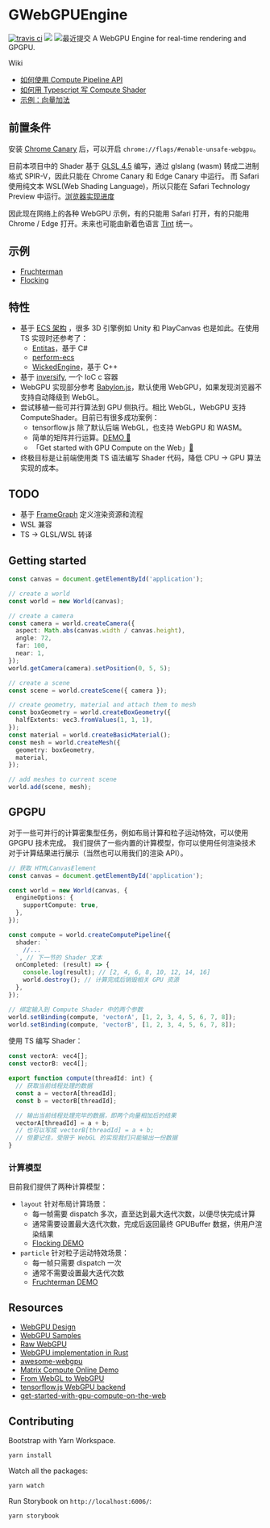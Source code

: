 # GWebGPUEngine

[![travis ci](https://travis-ci.com/antvis/GWebGPUEngine.svg?branch=master)](https://travis-ci.com/antvis/GWebGPUEngine) [![](https://flat.badgen.net/npm/v/@antv/g-webgpu?icon=npm)](https://www.npmjs.com/package/@antv/g-webgpu) ![最近提交](https://badgen.net/github/last-commit/antvis/GWebGPUEngine)
A WebGPU Engine for real-time rendering and GPGPU.

Wiki

- [如何使用 Compute Pipeline API](https://github.com/antvis/GWebGPUEngine/wiki/Compute-Pipeline-API)
- [如何用 Typescript 写 Compute Shader](https://github.com/antvis/GWebGPUEngine/wiki/%E5%A6%82%E4%BD%95%E4%BD%BF%E7%94%A8-TS-%E8%AF%AD%E6%B3%95%E5%86%99-Compute-Shader)
- [示例：向量加法](https://github.com/antvis/GWebGPUEngine/wiki/%E5%AE%9E%E7%8E%B0%E5%90%91%E9%87%8F%E5%8A%A0%E6%B3%95)

## 前置条件

安装 [Chrome Canary](https://www.google.com/chrome/canary/) 后，可以开启 `chrome://flags/#enable-unsafe-webgpu`。

目前本项目中的 Shader 基于 [GLSL 4.5](https://www.khronos.org/registry/OpenGL/specs/gl/GLSLangSpec.4.50.pdf) 编写，通过 glslang (wasm) 转成二进制格式 SPIR-V，因此只能在 Chrome Canary 和 Edge Canary 中运行。
而 Safari 使用纯文本 WSL(Web Shading Language)，所以只能在 Safari Technology Preview 中运行。[浏览器实现进度](https://github.com/gpuweb/gpuweb/wiki/Implementation-Status)

因此现在网络上的各种 WebGPU 示例，有的只能用 Safari 打开，有的只能用 Chrome / Edge 打开。未来也可能由新着色语言 [Tint](https://docs.google.com/presentation/d/1qHhFq0GJtY_59rNjpiHU--JW4bW4Ji3zWei-gM6cabs/edit#slide=id.p) 统一。

## 示例

- [Fruchterman](https://antv.vision/GWebGPUEngine/?path=/story/gpgpu--fruchterman)
- [Flocking](https://antv.vision/GWebGPUEngine/?path=/story/gpgpu--flocking)

## 特性

- 基于 [ECS 架构](http://entity-systems.wikidot.com/) ，很多 3D 引擎例如 Unity 和 PlayCanvas 也是如此。在使用 TS 实现时还参考了：
  - [Entitas](https://github.com/sschmid/Entitas-CSharp)，基于 C#
  - [perform-ecs](https://github.com/fireveined/perform-ecs/)
  - [WickedEngine](https://github.com/turanszkij/WickedEngine)，基于 C++
- 基于 [inversify](https://github.com/inversify/InversifyJS/), 一个 IoC c 容器
- WebGPU 实现部分参考 [Babylon.js](https://github.com/BabylonJS/Babylon.js/blob/WebGPU/src/Engines/webgpuEngine.ts)，默认使用 WebGPU，如果发现浏览器不支持自动降级到 WebGL。
- 尝试移植一些可并行算法到 GPU 侧执行。相比 WebGL，WebGPU 支持 ComputeShader。目前已有很多成功案例：
  - tensorflow.js 除了默认后端 WebGL，也支持 WebGPU 和 WASM。
  - 简单的矩阵并行运算。[DEMO 🔗](https://observablehq.com/@yhyddr/gpu-matrix-compute)
  - 「Get started with GPU Compute on the Web」[🔗](https://developers.google.com/web/updates/2019/08/get-started-with-gpu-compute-on-the-web)
- 终极目标是让前端使用类 TS 语法编写 Shader 代码，降低 CPU -> GPU 算法实现的成本。

## TODO

- 基于 [FrameGraph](https://zhuanlan.zhihu.com/p/36522188) 定义渲染资源和流程
- WSL 兼容
- TS -> GLSL/WSL 转译

## Getting started

```typescript
const canvas = document.getElementById('application');

// create a world
const world = new World(canvas);

// create a camera
const camera = world.createCamera({
  aspect: Math.abs(canvas.width / canvas.height),
  angle: 72,
  far: 100,
  near: 1,
});
world.getCamera(camera).setPosition(0, 5, 5);

// create a scene
const scene = world.createScene({ camera });

// create geometry, material and attach them to mesh
const boxGeometry = world.createBoxGeometry({
  halfExtents: vec3.fromValues(1, 1, 1),
});
const material = world.createBasicMaterial();
const mesh = world.createMesh({
  geometry: boxGeometry,
  material,
});

// add meshes to current scene
world.add(scene, mesh);
```

## GPGPU

对于一些可并行的计算密集型任务，例如布局计算和粒子运动特效，可以使用 GPGPU 技术完成。
我们提供了一些内置的计算模型，你可以使用任何渲染技术对于计算结果进行展示（当然也可以用我们的渲染 API）。

```typescript
// 获取 HTMLCanvasElement
const canvas = document.getElementById('application');

const world = new World(canvas, {
  engineOptions: {
    supportCompute: true,
  },
});

const compute = world.createComputePipeline({
  shader: `
    //...
  `, // 下一节的 Shader 文本
  onCompleted: (result) => {
    console.log(result); // [2, 4, 6, 8, 10, 12, 14, 16]
    world.destroy(); // 计算完成后销毁相关 GPU 资源
  },
});

// 绑定输入到 Compute Shader 中的两个参数
world.setBinding(compute, 'vectorA', [1, 2, 3, 4, 5, 6, 7, 8]);
world.setBinding(compute, 'vectorB', [1, 2, 3, 4, 5, 6, 7, 8]);
```

使用 TS 编写 Shader：

```typescript
const vectorA: vec4[];
const vectorB: vec4[];

export function compute(threadId: int) {
  // 获取当前线程处理的数据
  const a = vectorA[threadId];
  const b = vectorB[threadId];

  // 输出当前线程处理完毕的数据，即两个向量相加后的结果
  vectorA[threadId] = a + b;
  // 也可以写成 vectorB[threadId] = a + b;
  // 但要记住，受限于 WebGL 的实现我们只能输出一份数据
}
```

### 计算模型

目前我们提供了两种计算模型：

- `layout` 针对布局计算场景：
  - 每一帧需要 dispatch 多次，直至达到最大迭代次数，以便尽快完成计算
  - 通常需要设置最大迭代次数，完成后返回最终 GPUBuffer 数据，供用户渲染结果
  - [Flocking DEMO](https://antv.vision/GWebGPUEngine/?path=/story/gpgpu--flocking)
- `particle` 针对粒子运动特效场景：
  - 每一帧只需要 dispatch 一次
  - 通常不需要设置最大迭代次数
  - [Fruchterman DEMO](https://antv.vision/GWebGPUEngine/?path=/story/gpgpu--fruchtermanrenderwithg)

## Resources

- [WebGPU Design](https://github.com/gpuweb/gpuweb/tree/master/design)
- [WebGPU Samples](https://github.com/austinEng/webgpu-samples)
- [Raw WebGPU](https://alain.xyz/blog/raw-webgpu)
- [WebGPU implementation in Rust](https://github.com/gfx-rs/wgpu)
- [awesome-webgpu](https://github.com/mikbry/awesome-webgpu)
- [Matrix Compute Online Demo](https://observablehq.com/@yhyddr/gpu-matrix-compute)
- [From WebGL to WebGPU](https://www.youtube.com/watch?v=A2FxeEl4nWw)
- [tensorflow.js WebGPU backend](https://github.com/tensorflow/tfjs/tree/master/tfjs-backend-webgpu)
- [get-started-with-gpu-compute-on-the-web](https://developers.google.com/web/updates/2019/08/get-started-with-gpu-compute-on-the-web#shader_programming)

## Contributing

Bootstrap with Yarn Workspace.

```bash
yarn install
```

Watch all the packages:

```bash
yarn watch
```

Run Storybook on `http://localhost:6006/`:

```bash
yarn storybook
```
